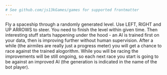 ```yaml
---
# See github.com/js13kGames/games for supported frontmatter
---
```

Fly a spaceship through a randomly generated level.
Use LEFT, RIGHT and UP ARROWS to steer.
You need to finish the level within given time.
Then interesting stuff starts happening under the hood - an AI is trained first on your data, then is improving further without human supervision. After a while (the airmiles are really just a progress meter) you will get a chance to race against the trained alogorithm. While you will be racing the improvements will be still ongoing, so each next race you start is going to be against an improved AI (the generation is indicated in the name of the bot player).